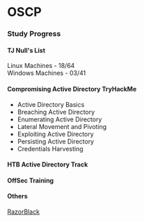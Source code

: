 # OSCP

### Study Progress

#### TJ Null's List
Linux Machines - 18/64  
Windows Machines - 03/41  

#### Compromising Active Directory TryHackMe
* Active Directory Basics  
* Breaching Active Directory  
* Enumerating Active Directory  
* Lateral Movement and Pivoting  
* Exploiting Active Directory  
* Persisting Active Directory  
* Credentials Harvesting  

#### HTB Active Directory Track


#### OffSec Training


#### Others
[RazorBlack](https://tryhackme.com/room/raz0rblack)

